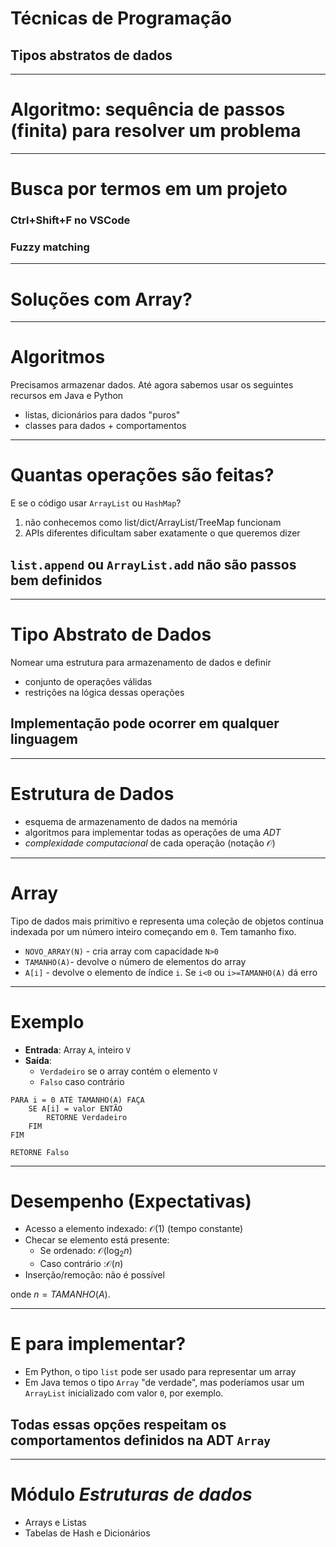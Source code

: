 # Técnicas de Programação

## Tipos abstratos de dados

------

# Algoritmo: sequência de passos (finita) para resolver um problema

------

# Busca por termos em um projeto

### Ctrl+Shift+F no VSCode
### Fuzzy matching

----------

# Soluções com Array?

-------------

# Algoritmos

Precisamos armazenar dados. Até agora sabemos usar os seguintes recursos em Java e Python

- listas, dicionários para dados "puros"
- classes para dados + comportamentos

------

# Quantas operações são feitas? 

E se o código usar `ArrayList` ou `HashMap`?

1. não conhecemos como list/dict/ArrayList/TreeMap funcionam
2. APIs diferentes dificultam saber exatamente o que queremos dizer

## `list.append` ou `ArrayList.add` não são passos **bem definidos**

----

# Tipo Abstrato de Dados

Nomear uma estrutura para armazenamento de dados e definir

- conjunto de operações válidas
- restrições na lógica dessas operações

## Implementação pode ocorrer em qualquer linguagem

----------

# Estrutura de Dados

- esquema de armazenamento de dados na memória 
- algoritmos para implementar todas as operações de uma *ADT*
- *complexidade computacional* de cada operação (notação $\mathcal{O}$)

----------

# Array

Tipo de dados mais primitivo e representa uma coleção de objetos contínua indexada por um número inteiro começando em `0`. Tem tamanho fixo.

- `NOVO_ARRAY(N)` - cria array com capacidade `N>0`
- `TAMANHO(A)`- devolve o número de elementos do array
- `A[i]` - devolve o elemento de índice `i`. Se `i<0` ou `i>=TAMANHO(A)` dá erro

----

# Exemplo

- **Entrada**: Array `A`, inteiro `V`
- **Saída**:
    - `Verdadeiro` se o array contém o elemento `V`
    - `Falso` caso contrário

```
PARA i = 0 ATÉ TAMANHO(A) FAÇA
    SE A[i] = valor ENTÃO
        RETORNE Verdadeiro
    FIM
FIM

RETORNE Falso
```

-----

# Desempenho (Expectativas)

- Acesso a elemento indexado: $\mathcal{O}(1)$ (tempo constante)
- Checar se elemento está presente: 
    - Se ordenado: $\mathcal{O}(\log_2 n)$ 
    - Caso contrário :$\mathcal{O}(n)$ 
- Inserção/remoção: não é possível

onde $n=TAMANHO(A)$.

---------

# E para implementar?

- Em Python, o tipo `list` pode ser usado para representar um array
- Em Java temos o tipo `Array` "de verdade", mas poderíamos usar um `ArrayList` inicializado com valor `0`, por exemplo.

## Todas essas opções respeitam os comportamentos definidos na ADT `Array`

------------

# Módulo *Estruturas de dados*

- Arrays e Listas 
- Tabelas de Hash e Dicionários
